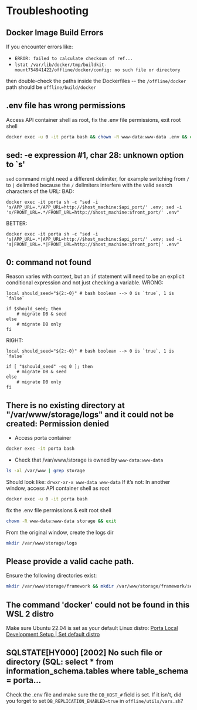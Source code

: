 # Troubleshooting

## Docker Image Build Errors
If you encounter errors like:
- `ERROR: failed to calculate checksum of ref...`
- `lstat /var/lib/docker/tmp/buildkit-mount754941422/offline/docker/config: no such file or directory`

then double-check the paths inside the Dockerfiles -- the `/offline/docker` path should be `offline/build/docker`

## .env file has wrong permissions
Access API container shell as root, fix the .env file permissions, exit root shell
```bash
docker exec -u 0 -it porta bash && chown -R www-data:www-data .env && exit
```

## sed: -e expression #1, char 28: unknown option to `s'
`sed` command might need a different delimiter, for example switching from `/` to `|` delimited because the `/` delimiters interfere with the valid search characters of the URL:
BAD:
```
docker exec -it porta sh -c "sed -i 's/APP_URL=.*/APP_URL=http://$host_machine:$api_port/' .env; sed -i 's/FRONT_URL=.*/FRONT_URL=http://$host_machine:$front_port/' .env"
```
BETTER:
```
docker exec -it porta sh -c "sed -i 's|APP_URL=.*|APP_URL=http://$host_machine:$api_port/' .env; sed -i 's|FRONT_URL=.*|FRONT_URL=http://$host_machine:$front_port|' .env"
```

## 0: command not found
Reason varies with context, but an `if` statement will need to be an explicit conditional expression and not just checking a variable.
WRONG:
```
local should_seed="${2:-0}" # bash boolean --> 0 is `true`, 1 is `false`

if $should_seed; then
    # migrate DB & seed
else
    # migrate DB only
fi
```
RIGHT:
```
local should_seed="${2:-0}" # bash boolean --> 0 is `true`, 1 is `false`

if [ "$should_seed" -eq 0 ]; then
    # migrate DB & seed
else
    # migrate DB only
fi
```

## There is no existing directory at "/var/www/storage/logs" and it could not be created: Permission denied
- Access porta container
```bash
docker exec -it porta bash
```
- Check that /var/www/storage is owned by `www-data:www-data`
```bash
ls -al /var/www | grep storage
```
Should look like:
`drwxr-xr-x www-data www-data` 
If it’s not:
In another window, access API container shell as root
```bash
docker exec -u 0 -it porta bash
```
fix the .env file permissions & exit root shell
```bash
chown -R www-data:www-data storage && exit
```

From the original window, create the logs dir
```bash
mkdir /var/www/storage/logs
```

## Please provide a valid cache path.
Ensure the following directories exist:
```bash
mkdir /var/www/storage/framework && mkdir /var/www/storage/framework/sessions && mkdir /var/www/storage/framework/views && mkdir /var/www/storage/framework/cache
```

## The command 'docker' could not be found in this WSL 2 distro
Make sure Ubuntu 22.04 is set as your default Linux distro: [Porta Local Development Setup | Set default distro](https://d3technologies.atlassian.net/wiki/spaces/PORTA/pages/1714815165/Porta+Local+Development+Setup#Set-default-distro) 


## SQLSTATE[HY000] [2002] No such file or directory (SQL: select * from information_schema.tables where table_schema = porta...
Check the .env file and make sure the `DB_HOST_#` field is set. If it isn't, did you forget to set `DB_REPLICATION_ENABLED=true` in `offline/utils/vars.sh`? 
